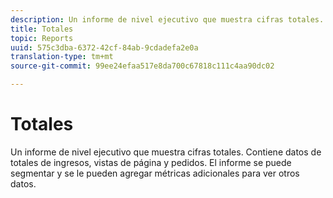```yaml
---
description: Un informe de nivel ejecutivo que muestra cifras totales. Contiene datos de totales de ingresos, vistas de página y pedidos. El informe se puede segmentar y se le pueden agregar métricas adicionales para ver otros datos.
title: Totales
topic: Reports
uuid: 575c3dba-6372-42cf-84ab-9cdadefa2e0a
translation-type: tm+mt
source-git-commit: 99ee24efaa517e8da700c67818c111c4aa90dc02

---
```



# Totales

Un informe de nivel ejecutivo que muestra cifras totales. Contiene datos de totales de ingresos, vistas de página y pedidos. El informe se puede segmentar y se le pueden agregar métricas adicionales para ver otros datos.

